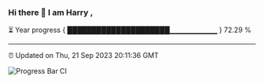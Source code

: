 ### Hi there 👋 I am Harry , 

⏳ Year progress { █████████████████████▁▁▁▁▁▁▁▁▁ } 72.29 %

---

⏰ Updated on Thu, 21 Sep 2023 20:11:36 GMT

![Progress Bar CI](https://github.com/duykhang68/duykhang68/workflows/Progress%20Bar%20CI/badge.svg)
